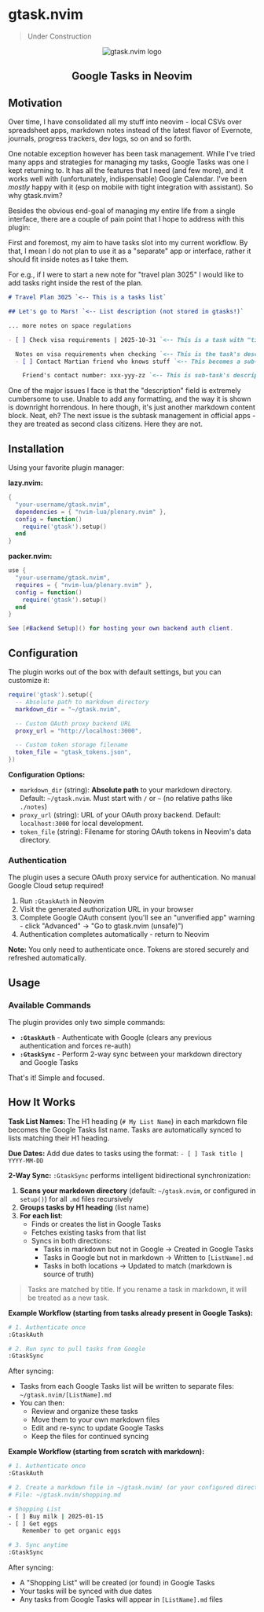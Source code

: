 # gtask.nvim

> Under Construction

<center>

![gtask.nvim logo](./logo.svg)

## Google Tasks in Neovim

</center>

## Motivation

Over time, I have consolidated all my stuff into neovim - local CSVs over spreadsheet apps, markdown notes instead of the latest flavor of Evernote, journals, progress trackers, dev logs, so on and so forth.

One notable exception however has been task management. While I've tried many apps and strategies for managing my tasks, Google Tasks was one I kept returning to. It has all the features that I need (and few more), and it works well with (unfortunately, indispensable) Google Calendar. I've been _mostly_ happy with it (esp on mobile with tight integration with assistant). So why gtask.nvim?

Besides the obvious end-goal of managing my entire life from a single interface, there are a couple of pain point that I hope to address with this plugin:

First and foremost, my aim to have tasks slot into my current workflow. By that, I mean I do not plan to use it as a "separate" app or interface, rather it should fit inside notes as I take them.

For e.g., if I were to start a new note for "travel plan 3025" I would like to add tasks right inside the rest of the plan.

```markdown
# Travel Plan 3025 `<-- This is a tasks list`

## Let's go to Mars! `<-- List description (not stored in gtasks!)`

... more notes on space regulations

- [ ] Check visa requirements | 2025-10-31 `<-- This is a task with "title" | "due date"`

  Notes on visa requirements when checking `<-- This is the task's description`
  - [ ] Contact Martian friend who knows stuff `<-- This becomes a sub-task`

    Friend's contact number: xxx-yyy-zz `<-- This is sub-task's description (note the spacing)`
```

One of the major issues I face is that the "description" field is extremely cumbersome to use. Unable to add any formatting, and the way it is shown is downright horrendous. In here though, it's just another markdown content block. Neat, eh? The next issue is the subtask management in official apps - they are treated as second class citizens. Here they are not.

## Installation

Using your favorite plugin manager:

**lazy.nvim:**

```lua
{
  "your-username/gtask.nvim",
  dependencies = { "nvim-lua/plenary.nvim" },
  config = function()
    require('gtask').setup()
  end
}
```

**packer.nvim:**

```lua
use {
  "your-username/gtask.nvim",
  requires = { "nvim-lua/plenary.nvim" },
  config = function()
    require('gtask').setup()
  end
}

See [#Backend Setup]() for hosting your own backend auth client.
```

## Configuration

The plugin works out of the box with default settings, but you can customize it:

```lua
require('gtask').setup({
  -- Absolute path to markdown directory
  markdown_dir = "~/gtask.nvim",

  -- Custom OAuth proxy backend URL
  proxy_url = "http://localhost:3000",

  -- Custom token storage filename
  token_file = "gtask_tokens.json",
})
```

**Configuration Options:**

- `markdown_dir` (string): **Absolute path** to your markdown directory. Default: `~/gtask.nvim`. Must start with `/` or `~` (no relative paths like `./notes`)
- `proxy_url` (string): URL of your OAuth proxy backend. Default: `localhost:3000` for local development.
- `token_file` (string): Filename for storing OAuth tokens in Neovim's data directory.

### Authentication

The plugin uses a secure OAuth proxy service for authentication. No manual Google Cloud setup required!

1. Run `:GtaskAuth` in Neovim
2. Visit the generated authorization URL in your browser
3. Complete Google OAuth consent (you'll see an "unverified app" warning - click "Advanced" → "Go to gtask.nvim (unsafe)")
4. Authentication completes automatically - return to Neovim

**Note:** You only need to authenticate once. Tokens are stored securely and refreshed automatically.

## Usage

### Available Commands

The plugin provides only two simple commands:

- **`:GtaskAuth`** - Authenticate with Google (clears any previous authentication and forces re-auth)
- **`:GtaskSync`** - Perform 2-way sync between your markdown directory and Google Tasks

That's it! Simple and focused.

## How It Works

**Task List Names:** The H1 heading (`# My List Name`) in each markdown file becomes the Google Tasks list name. Tasks are automatically synced to lists matching their H1 heading.

**Due Dates:** Add due dates to tasks using the format: `- [ ] Task title | YYYY-MM-DD`

**2-Way Sync:** `:GtaskSync` performs intelligent bidirectional synchronization:

1. **Scans your markdown directory** (default: `~/gtask.nvim`, or configured in `setup()`) for all `.md` files recursively
2. **Groups tasks by H1 heading** (list name)
3. **For each list**:
   - Finds or creates the list in Google Tasks
   - Fetches existing tasks from that list
   - Syncs in both directions:
     - Tasks in markdown but not in Google → Created in Google Tasks
     - Tasks in Google but not in markdown → Written to `[ListName].md`
     - Tasks in both locations → Updated to match (markdown is source of truth)

> Tasks are matched by title. If you rename a task in markdown, it will be treated as a new task.

**Example Workflow (starting from tasks already present in Google Tasks):**

```bash
# 1. Authenticate once
:GtaskAuth

# 2. Run sync to pull tasks from Google
:GtaskSync
```

After syncing:

- Tasks from each Google Tasks list will be written to separate files: `~/gtask.nvim/[ListName].md`
- You can then:
  - Review and organize these tasks
  - Move them to your own markdown files
  - Edit and re-sync to update Google Tasks
  - Keep the files for continued syncing

**Example Workflow (starting from scratch with markdown):**

```bash
# 1. Authenticate once
:GtaskAuth

# 2. Create a markdown file in ~/gtask.nvim/ (or your configured directory)
# File: ~/gtask.nvim/shopping.md

# Shopping List
- [ ] Buy milk | 2025-01-15
- [ ] Get eggs
    Remember to get organic eggs

# 3. Sync anytime
:GtaskSync
```

After syncing:

- A "Shopping List" will be created (or found) in Google Tasks
- Your tasks will be synced with due dates
- Any tasks from Google Tasks will appear in `[ListName].md` files
